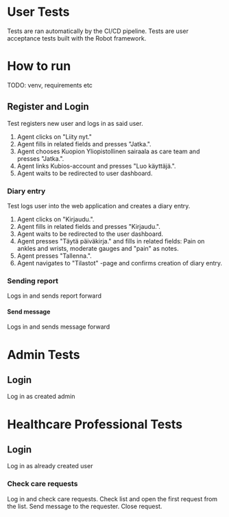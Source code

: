 # User Tests

Tests are ran automatically by the CI/CD pipeline. Tests are user acceptance tests built with the Robot framework.

# How to run

TODO: venv, requirements etc

## Register and Login

Test registers new user and logs in as said user.

1. Agent clicks on "Liity nyt."
2. Agent fills in related fields and presses "Jatka.".
3. Agent chooses Kuopion Yliopistollinen sairaala as care team and presses "Jatka.".
4. Agent links Kubios-account and presses "Luo käyttäjä.".
5. Agent waits to be redirected to user dashboard.

### Diary entry

Test logs user into the web application and creates a diary entry.

1. Agent clicks on "Kirjaudu.".
2. Agent fills in related fields and presses "Kirjaudu.".
3. Agent waits to be redirected to the user dashboard.
4. Agent presses "Täytä päiväkirja." and fills in related fields: Pain on ankles and wrists, moderate gauges and "pain" as notes.
5. Agent presses "Tallenna.".
6. Agent navigates to "Tilastot" -page and confirms creation of diary entry.


### Sending report

Logs in and sends report forward

#### Send message

Logs in and sends message forward

# Admin Tests

## Login

Log in as created admin

# Healthcare Professional Tests

## Login 

Log in as already created user

### Check care requests

Log in and check care requests. Check list and open the first request from the list.
Send message to the requester. Close request.